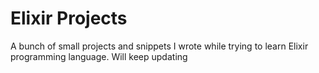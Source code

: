 # Elixir Projects

A bunch of small projects and snippets I wrote while trying to learn Elixir programming language. Will keep updating

